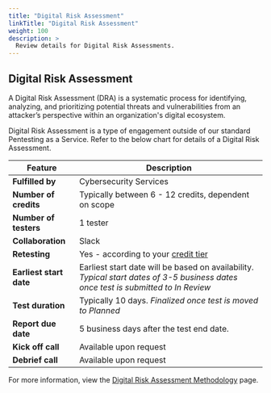 ```yaml
---
title: "Digital Risk Assessment"
linkTitle: "Digital Risk Assessment"
weight: 100
description: >
  Review details for Digital Risk Assessments. 
---
```



## Digital Risk Assessment

A Digital Risk Assessment (DRA) is a systematic process for identifying, analyzing, and prioritizing potential threats and vulnerabilities from an attacker’s perspective within an organization's digital ecosystem.

Digital Risk Assessment is a type of engagement outside of our standard Pentesting as a Service. Refer to the below chart for details of a Digital Risk Assessment. 

| **Feature** | Description |
|---|---|
| **Fulfilled by** | Cybersecurity Services |
| **Number of credits** | Typically between 6  - 12 credits, dependent on scope |
| **Number of testers** | 1 tester |
| **Collaboration** | Slack |
| **Retesting** | Yes - according to your [credit tier](https://www.cobalt.io/pentest-pricing) |
| **Earliest start date** | Earliest start date will be based on availability. <i>Typical start dates of 3-5 business dates once test is submitted to In Review</i> |
| **Test duration** | Typically 10 days. <i>Finalized once test is moved to Planned</i> |
| **Report due date** | 5 business days after the test end date. |
| **Kick off call** | Available upon request |
| **Debrief call** | Available upon request |

For more information, view the [Digital Risk Assessment Methodology](/methodologies/digital-risk-assessment) page.
